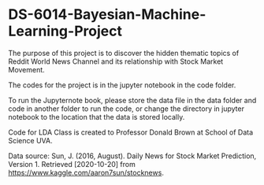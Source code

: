 # DS-6014-Bayesian-Machine-Learning-Project

The purpose of this project is to discover the hidden thematic topics of Reddit World News Channel and its relationship with Stock Market Movement.

The codes for the project is in the jupyter notebook in the code folder.

To run the Jupyternote book, please store the data file in the data folder and code in another folder to run the code, or change the directory in jupyter notebook to the location that the data is stored locally.

Code for LDA Class is created to Professor Donald Brown at School of Data Science UVA.

Data source: Sun, J. (2016, August). Daily News for Stock Market Prediction, Version 1. Retrieved [2020-10-20] from https://www.kaggle.com/aaron7sun/stocknews.

